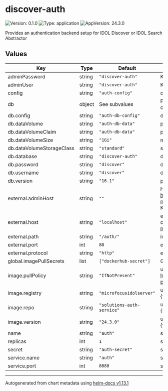 # discover-auth

![Version: 0.1.0](https://img.shields.io/badge/Version-0.1.0-informational?style=flat-square) ![Type: application](https://img.shields.io/badge/Type-application-informational?style=flat-square) ![AppVersion: 24.3.0](https://img.shields.io/badge/AppVersion-24.3.0-informational?style=flat-square)

Provides an authentication backend setup for IDOL Discover or IDOL Search Abstractor

## Values

| Key | Type | Default | Description |
|-----|------|---------|-------------|
| adminPassword | string | `"discover-auth"` | KEYCLOAK_ADMIN_PASSWORD value |
| adminUser | string | `"discover-auth"` | KEYCLOAK_ADMIN_USER value |
| config | string | `"auth-config"` | configmap name  |
| db | object | See subvalues | PostgreSQL database server storing authentication server configuration |
| db.config | string | `"auth-db-config"` | db configmap name |
| db.dataVolume | string | `"auth-db-data"` | pv name |
| db.dataVolumeClaim | string | `"auth-db-data"` | pvc name |
| db.dataVolumeSize | string | `"1Gi"` | max db size |
| db.dataVolumeStorageClass | string | `"standard"` | storage class for db |
| db.database | string | `"discover-auth"` | db name |
| db.password | string | `"discover"` | db credentials |
| db.username | string | `"discover"` | db credentials |
| db.version | string | `"16.1"` | postgres version |
| external.adminHost | string | `""` | Host for Keycloak admin (see https://kubernetes.io/docs/concepts/services-networking/ingress/#ingress-rules). If no value is provided then Keycloak admin console is not exposed through ingress |
| external.host | string | `"localhost"` | external ingress host  Hostname by which Keycloak expects to be called  See also https://kubernetes.io/docs/concepts/services-networking/ingress/#ingress-rules). |
| external.path | string | `"/auth/"` | ingress path to expose Keycloak API from (must end with /) |
| external.port | int | `80` | external ingress port |
| external.protocol | string | `"http"` | external ingress protocol |
| global.imagePullSecrets | list | `["dockerhub-secret"]` | Global secrets used to pull container images |
| image.pullPolicy | string | `"IfNotPresent"` | used to determine whether to pull the specified image (see https://kubernetes.io/docs/concepts/containers/images/#image-pull-policy) |
| image.registry | string | `"microfocusidolserver"` | used to construct container image name: {registry}/{image}:{version} |
| image.repo | string | `"solutions-auth-service"` | used to construct container image name: {registry}/{repo}:{version} |
| image.version | string | `"24.3.0"` | used to construct container image name: {registry}/{image}:{version} |
| name | string | `"auth"` | statefulset name |
| replicas | int | `1` | statefulset replicas |
| secret | string | `"auth-secret"` | secret name holding keycloak credentials |
| service.name | string | `"auth"` | service name |
| service.port | int | `8080` | service port |

----------------------------------------------
Autogenerated from chart metadata using [helm-docs v1.13.1](https://github.com/norwoodj/helm-docs/releases/v1.13.1)
